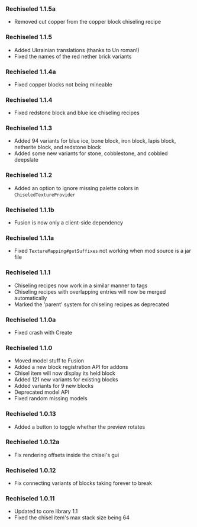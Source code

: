 ### Rechiseled 1.1.5a
- Removed cut copper from the copper block chiseling recipe

### Rechiseled 1.1.5
- Added Ukrainian translations (thanks to Un roman!)
- Fixed the names of the red nether brick variants

### Rechiseled 1.1.4a
- Fixed copper blocks not being mineable

### Rechiseled 1.1.4
- Fixed redstone block and blue ice chiseling recipes

### Rechiseled 1.1.3
- Added 94 variants for blue ice, bone block, iron block, lapis block, netherite block, and redstone block
- Added some new variants for stone, cobblestone, and cobbled deepslate

### Rechiseled 1.1.2
- Added an option to ignore missing palette colors in `ChiseledTextureProvider`

### Rechiseled 1.1.1b
- Fusion is now only a client-side dependency

### Rechiseled 1.1.1a
- Fixed `TextureMapping#getSuffixes` not working when mod source is a jar file

### Rechiseled 1.1.1
- Chiseling recipes now work in a similar manner to tags
- Chiseling recipes with overlapping entries will now be merged automatically
- Marked the 'parent' system for chiseling recipes as deprecated

### Rechiseled 1.1.0a
- Fixed crash with Create

### Rechiseled 1.1.0
- Moved model stuff to Fusion
- Added a new block registration API for addons
- Chisel item will now display its held block
- Added 121 new variants for existing blocks
- Added variants for 9 new blocks
- Deprecated model API
- Fixed random missing models

### Rechiseled 1.0.13
- Added a button to toggle whether the preview rotates

### Rechiseled 1.0.12a
- Fix rendering offsets inside the chisel's gui

### Rechiseled 1.0.12
- Fix connecting variants of blocks taking forever to break

### Rechiseled 1.0.11
- Updated to core library 1.1
- Fixed the chisel item's max stack size being 64
